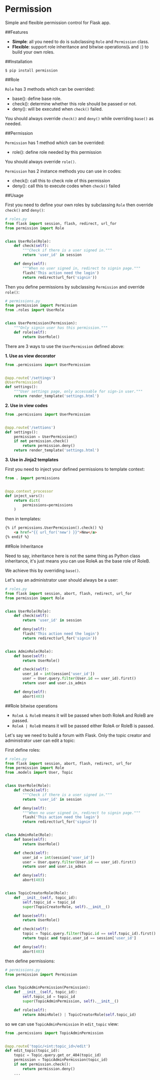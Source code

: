 Permission
==========

Simple and flexible permission control for Flask app.

##Features

* **Simple**: all you need to do is subclassing `Role` and `Permission` class.
* **Flexible**: support role inheritance and bitwise operations(`&` and `|`) to build your own roles.

##Installation

```
$ pip install permission
```

##Role

`Role` has 3 methods which can be overrided:

* base(): define base role.
* check(): determine whether this role should be passed or not.
* deny(): will be executed when `check()` failed.

You should always override `check()` and `deny()` while overriding `base()` as needed.

##Permission

`Permission` has 1 method which can be overrided:

* role(): define role needed by this permission

You should always override `role()`.

`Permission` has 2 instance methods you can use in codes:

* check(): call this to check role of this permission
* deny(): call this to execute codes when `check()` failed

##Usage

First you need to define your own roles by subclassing `Role` then
override `check()` and `deny()`:

```py
# roles.py
from flask import session, flash, redirect, url_for
from permission import Role


class UserRole(Role):
    def check(self):
        """Check if there is a user signed in."""
        return 'user_id' in session

    def deny(self):
        """When no user signed in, redirect to signin page."""
        flash('This action need the login')
        return redirect(url_for('signin'))
```

Then you define permissions by subclassing `Permission` and override `role()`:


```py
# permissions.py
from permission import Permission
from .roles import UserRole


class UserPermission(Permission):
    """Only signin user has this permission."""
    def role(self):
        return UserRole()
```

There are 3 ways to use the `UserPermission` defined above:

**1. Use as view decorator**

```py
from .permissions import UserPermission


@app.route('/settings')
@UserPermission()
def settings():
    """User settings page, only accessable for sign-in user."""
    return render_template('settings.html')
```

**2. Use in view codes**

```py
from .permissions import UserPermission


@app.route('/settions')
def settings():
    permission = UserPermission()
    if not permission.check()
        return permission.deny()
    return render_template('settings.html')
```

**3. Use in Jinja2 templates**

First you need to inject your defined permissions to template context:

```py
from . import permissions


@app.context_processor
def inject_vars():
    return dict(
        permissions=permissions
    )
```

then in templates:

```html
{% if permissions.UserPermission().check() %}
    <a href="{{ url_for('new') }}">New</a>
{% endif %}
````

##Role Inheritance

Need to say, inheritance here is not the same thing as Python class
inheritance, it's just means you can use RoleA as the base role of RoleB.

We achieve this by overriding `base()`.

Let's say an administrator user should always be a user:

```py
# roles.py
from flask import session, abort, flash, redirect, url_for
from permission import Role


class UserRole(Role):
    def check(self):
        return 'user_id' in session

    def deny(self):
        flash('This action need the login')
        return redirect(url_for('signin'))


class AdminRole(Role):
    def base(self):
        return UserRole()

    def check(self):
        user_id = int(session['user_id'])
        user = User.query.filter(User.id == user_id).first()
        return user and user.is_admin

    def deny(self):
        abort(403)
```

##Role bitwise operations

* `RoleA & RoleB` means it will be passed when both RoleA and RoleB are passed.
* `RoleA | RoleB` means it will be passed either RoleA or RoleB is passed.

Let's say we need to build a forum with Flask.
Only the topic creator and administrator user can edit a topic:

First define roles:

```py
# roles.py
from flask import session, abort, flash, redirect, url_for
from permission import Role
from .models import User, Topic


class UserRole(Role):
    def check(self):
        """Check if there is a user signed in."""
        return 'user_id' in session

    def deny(self):
        """When no user signed in, redirect to signin page."""
        flash('This action need the login')
        return redirect(url_for('signin'))


class AdminRole(Role):
    def base(self):
        return UserRole()

    def check(self):
        user_id = int(session['user_id'])
        user = User.query.filter(User.id == user_id).first()
        return user and user.is_admin

    def deny(self):
        abort(403)


class TopicCreatorRole(Role):
    def __init__(self, topic_id):
        self.topic_id = topic_id
        super(TopicCreatorRole, self).__init__()

    def base(self):
        return UserRole()

    def check(self):
        topic = Topic.query.filter(Topic.id == self.topic_id).first()
        return topic and topic.user_id == session['user_id']

    def deny(self):
        abort(403)
```

then define permissions:

```py
# permissions.py
from permission import Permission


class TopicAdminPermission(Permission):
    def __init__(self, topic_id):
        self.topic_id = topic_id
        super(TopicAdminPermission, self).__init__()

    def role(self):
        return AdminRole() | TopicCreatorRole(self.topic_id)
```

so we can use `TopicAdminPermission` in `edit_topic` view:

```py
from .permissions import TopicAdminPermission


@app.route('topic/<int:topic_id>/edit')
def edit_topic(topic_id):
    topic = Topic.query.get_or_404(topic_id)
    permission = TopicAdminPermission(topic_id)
    if not permission.check():
        return permission.deny()
    ...
```
